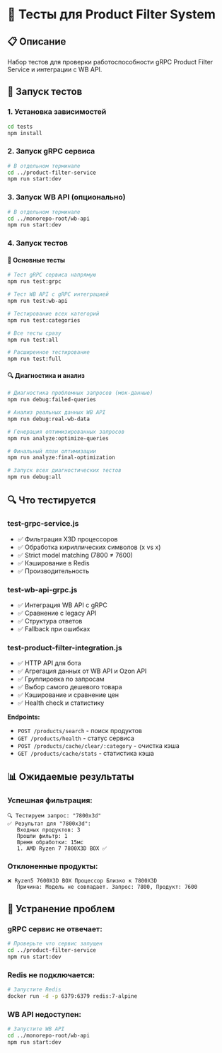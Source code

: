 # 🧪 Тесты для Product Filter System

## 📋 Описание

Набор тестов для проверки работоспособности gRPC Product Filter Service и интеграции с WB API.

## 🚀 Запуск тестов

### 1. Установка зависимостей
```bash
cd tests
npm install
```

### 2. Запуск gRPC сервиса
```bash
# В отдельном терминале
cd ../product-filter-service
npm run start:dev
```

### 3. Запуск WB API (опционально)
```bash
# В отдельном терминале
cd ../monorepo-root/wb-api
npm run start:dev
```

### 4. Запуск тестов

#### 🧪 Основные тесты
```bash
# Тест gRPC сервиса напрямую
npm run test:grpc

# Тест WB API с gRPC интеграцией
npm run test:wb-api

# Тестирование всех категорий
npm run test:categories

# Все тесты сразу
npm run test:all

# Расширенное тестирование
npm run test:full
```

#### 🔍 Диагностика и анализ
```bash
# Диагностика проблемных запросов (мок-данные)
npm run debug:failed-queries

# Анализ реальных данных WB API
npm run debug:real-wb-data

# Генерация оптимизированных запросов
npm run analyze:optimize-queries

# Финальный план оптимизации
npm run analyze:final-optimization

# Запуск всех диагностических тестов
npm run debug:all
```

## 🔍 Что тестируется

### test-grpc-service.js
- ✅ Фильтрация X3D процессоров
- ✅ Обработка кириллических символов (х vs x)
- ✅ Strict model matching (7800 ≠ 7600)
- ✅ Кэширование в Redis
- ✅ Производительность

### test-wb-api-grpc.js
- ✅ Интеграция WB API с gRPC
- ✅ Сравнение с legacy API
- ✅ Структура ответов
- ✅ Fallback при ошибках

### test-product-filter-integration.js
- ✅ HTTP API для бота
- ✅ Агрегация данных от WB API и Ozon API
- ✅ Группировка по запросам
- ✅ Выбор самого дешевого товара
- ✅ Кэширование и сравнение цен
- ✅ Health check и статистику

**Endpoints:**
- `POST /products/search` - поиск продуктов
- `GET /products/health` - статус сервиса
- `POST /products/cache/clear/:category` - очистка кэша
- `GET /products/cache/stats` - статистика кэша

## 📊 Ожидаемые результаты

### Успешная фильтрация:
```
🔍 Тестируем запрос: "7800x3d"
✅ Результат для "7800x3d":
   Входных продуктов: 3
   Прошли фильтр: 1
   Время обработки: 15мс
   1. AMD Ryzen 7 7800X3D BOX ✅
```

### Отклоненные продукты:
```
❌ Ryzen5 7600X3D BOX Процессор Близко к 7800X3D
   Причина: Модель не совпадает. Запрос: 7800, Продукт: 7600
```

## 🐛 Устранение проблем

### gRPC сервис не отвечает:
```bash
# Проверьте что сервис запущен
cd ../product-filter-service
npm run start:dev
```

### Redis не подключается:
```bash
# Запустите Redis
docker run -d -p 6379:6379 redis:7-alpine
```

### WB API недоступен:
```bash
# Запустите WB API
cd ../monorepo-root/wb-api
npm run start:dev
``` 